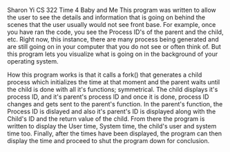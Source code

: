 Sharon Yi CS 322
Time 4 Baby and Me
This program was written to allow the user to see the details and information that is going on behind the scenes that the user usually would not see front base. 
For example, once you have ran the code, you see the Process ID's of the parent and the child, etc. Right now, this instance, there are many process being generated and are still going on in your computer that you do not see or often think of. But this program lets you visualize what is going on in the background of your operating system.

How this program works is that it calls a fork() that generates a child process which initializes the time at that moment and the parent waits until the child is done with all it's functions; symmetrical. The child displays it's process ID, and it's parent's process ID and once it is done, process ID changes and gets sent to the parent's function. In the parent's function, the Process ID is dislayed and also it's parent's ID is displayed along with the Child's ID and the return value of the child. From there the program is written to display the User time, System time, the child's user and system time too. Finally, after the times have been displayed, the program can then display the time and proceed to shut the program down for conclusion. 
